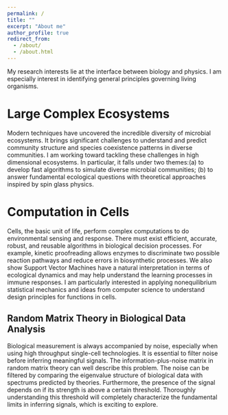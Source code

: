 ```yaml
---
permalink: /
title: ""
excerpt: "About me"
author_profile: true
redirect_from: 
  - /about/
  - /about.html
---
```


My research interests lie at the interface between biology and physics. I am especially interest in identifying general principles governing living organisms.

Large Complex Ecosystems
======
Modern techniques have uncovered the incredible diversity of microbial ecosystems. It brings significant challenges to understand and predict community structure and species coexistence patterns in diverse communities. I am working toward tackling these challenges in high dimensional ecosystems. In particular, it falls under two themes:(a) to develop fast algorithms to simulate diverse microbial communities; (b) to answer fundamental ecological questions with theoretical approaches inspired by spin glass physics.

Computation in Cells
======
Cells, the basic unit of life, perform complex computations to do environmental sensing and response. There must exist efficient, accurate, robust, and reusable algorithms in biological decision processes. For example, kinetic proofreading allows enzymes to discriminate two possible reaction pathways and reduce errors in biosynthetic processes. We also show Support Vector Machines have a natural interpretation in terms of ecological dynamics and may help understand the learning processes in immune responses. I am particularly interested in applying nonequilibrium statistical mechanics and ideas from computer science to understand design principles for functions in cells.


Random Matrix Theory in Biological Data Analysis
------
Biological measurement is always accompanied by noise, especially when using high throughput single-cell technologies. It is essential to filter noise before inferring meaningful signals. The information-plus-noise matrix in random matrix theory can well describe this problem. The noise can be filtered by comparing the eigenvalue structure of biological data with spectrums predicted by theories.  Furthermore, the presence of the signal depends on if its strength is above a certain threshold. Thoroughly understanding this threshold will completely characterize the fundamental limits in inferring signals, which is exciting to explore.
